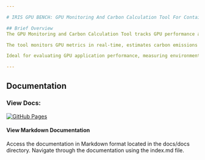 ```yaml
---

# IRIS GPU BENCH: GPU Monitoring And Carbon Calculation Tool For Containerized Benchmarks

## Brief Overview
The GPU Monitoring and Carbon Calculation Tool tracks GPU performance and carbon emissions during benchmarks.

The tool monitors GPU metrics in real-time, estimates carbon emissions using the National Grid ESO API, and optionally exports data to VictoriaMetrics. It integrates with Docker for containerized environments and offers a customizable command-line interface for monitoring and live plotting. Real-time logging is also supported.

Ideal for evaluating GPU application performance, measuring environmental impact, and optimizing GPU performance.

---
```


## Documentation

### View Docs:

[![GitHub Pages](https://img.shields.io/badge/Docs-GitHub%20Pages-blue)](https://bryceshirley.github.io/iris-gpubench/)


#### View Markdown Documentation

Access the documentation in Markdown format located in the docs/docs directory. Navigate through the documentation using the index.md file.
